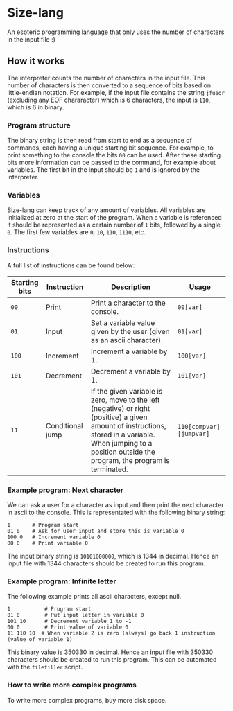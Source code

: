 
# Size-lang

An esoteric programming language that only uses the number of characters in the input file :)

## How it works

The interpreter counts the number of characters in the input file. This number of characters is then converted to a sequence of bits based on little-endian notation. For example, if the input file contains the string `jfueor` (excluding any EOF chararacter) which is 6 characters, the input is `110`, which is 6 in binary.

### Program structure

The binary string is then read from start to end as a sequence of commands, each having a unique starting bit sequence. For example, to print something to the console the bits `00` can be used. After these starting bits more information can be passed to the command, for example about variables. The first bit in the input should be `1` and is ignored by the interpreter.

### Variables

Size-lang can keep track of any amount of variables. All variables are initialized at zero at the start of the program. When a variable is referenced it should be represented as a certain number of `1` bits, followed by a single `0`. The first few variables are `0`, `10`, `110`, `1110`, etc.

### Instructions

A full list of instructions can be found below:

| Starting bits | Instruction | Description | Usage |
| --- | --- | --- | --- |
| `00` | Print | Print a character to the console. | `00[var]` |
| `01` | Input | Set a variable value given by the user (given as an ascii character). | `01[var]` |
| `100` | Increment | Increment a variable by 1. | `100[var]` |
| `101` | Decrement | Decrement a variable by 1. | `101[var]` |
| `11` | Conditional jump | If the given variable is zero, move to the left (negative) or right (positive) a given amount of instructions, stored in a variable. When jumping to a position outside the program, the program is terminated. | `110[compvar][jumpvar]` |

### Example program: Next character

We can ask a user for a character as input and then print the next character in ascii to the console. This is representated with the following binary string:
```
1       # Program start
01 0    # Ask for user input and store this is variable 0
100 0   # Increment variable 0
00 0    # Print variable 0
```
The input binary string is `10101000000`, which is 1344 in decimal. Hence an input file with 1344 characters should be created to run this program.

### Example program: Infinite letter

The following example prints all ascii characters, except null.
```
1           # Program start
01 0        # Put input letter in variable 0
101 10      # Decrement variable 1 to -1
00 0        # Print value of variable 0
11 110 10  # When variable 2 is zero (always) go back 1 instruction (value of variable 1)
```
This binary value is 350330 in decimal. Hence an input file with 350330 characters should be created to run this program. This can be automated with the `filefiller` script.

### How to write more complex programs

To write more complex programs, buy more disk space.
